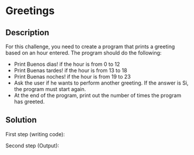 # Greetings

## Description

For this challenge, you need to create a program that prints a greeting based on an hour entered. The program should do the following:

* Print Buenos dias! if the hour is from 0 to 12
* Print Buenas tardes! if the hour is from 13 to 18
* Print Buenas noches! if the hour is from 19 to 23
* Ask the user if he wants to perform another greeting. If the answer is Si, the program must start again.
* At the end of the program, print out the number of times the program has greeted.

## Solution

First step (writing code):

Second step (Output):
